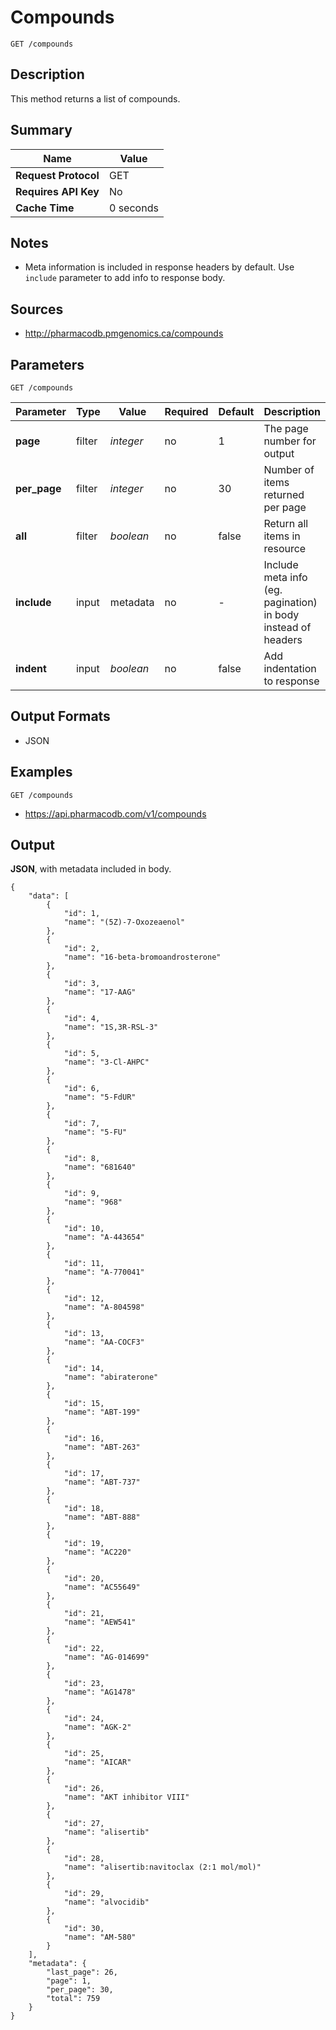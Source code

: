 # Compounds

```
GET /compounds
```

## Description

This method returns a list of compounds.

## Summary

| Name | Value |
| --- | --- |
| **Request Protocol** | GET |
| **Requires API Key** | No |
| **Cache Time** | 0 seconds |

## Notes

- Meta information is included in response headers by default. Use `include` parameter to add info to response body.

## Sources

- http://pharmacodb.pmgenomics.ca/compounds

## Parameters

```
GET /compounds
```

| Parameter | Type | Value | Required | Default | Description |
| --- | --- | --- | --- | --- | --- |
| **page** | filter | *integer* | no | 1 | The page number for output |
| **per_page** | filter | *integer* | no | 30 | Number of items returned per page |
| **all** | filter | *boolean* | no | false | Return all items in resource |
| **include** | input | metadata | no | - | Include meta info (eg. pagination) in body instead of headers |
| **indent** | input | *boolean* | no | false | Add indentation to response |

## Output Formats

- JSON

## Examples

```
GET /compounds
```

- https://api.pharmacodb.com/v1/compounds

## Output

**JSON**, with metadata included in body.

```
{
    "data": [
        {
            "id": 1,
            "name": "(5Z)-7-Oxozeaenol"
        },
        {
            "id": 2,
            "name": "16-beta-bromoandrosterone"
        },
        {
            "id": 3,
            "name": "17-AAG"
        },
        {
            "id": 4,
            "name": "1S,3R-RSL-3"
        },
        {
            "id": 5,
            "name": "3-Cl-AHPC"
        },
        {
            "id": 6,
            "name": "5-FdUR"
        },
        {
            "id": 7,
            "name": "5-FU"
        },
        {
            "id": 8,
            "name": "681640"
        },
        {
            "id": 9,
            "name": "968"
        },
        {
            "id": 10,
            "name": "A-443654"
        },
        {
            "id": 11,
            "name": "A-770041"
        },
        {
            "id": 12,
            "name": "A-804598"
        },
        {
            "id": 13,
            "name": "AA-COCF3"
        },
        {
            "id": 14,
            "name": "abiraterone"
        },
        {
            "id": 15,
            "name": "ABT-199"
        },
        {
            "id": 16,
            "name": "ABT-263"
        },
        {
            "id": 17,
            "name": "ABT-737"
        },
        {
            "id": 18,
            "name": "ABT-888"
        },
        {
            "id": 19,
            "name": "AC220"
        },
        {
            "id": 20,
            "name": "AC55649"
        },
        {
            "id": 21,
            "name": "AEW541"
        },
        {
            "id": 22,
            "name": "AG-014699"
        },
        {
            "id": 23,
            "name": "AG1478"
        },
        {
            "id": 24,
            "name": "AGK-2"
        },
        {
            "id": 25,
            "name": "AICAR"
        },
        {
            "id": 26,
            "name": "AKT inhibitor VIII"
        },
        {
            "id": 27,
            "name": "alisertib"
        },
        {
            "id": 28,
            "name": "alisertib:navitoclax (2:1 mol/mol)"
        },
        {
            "id": 29,
            "name": "alvocidib"
        },
        {
            "id": 30,
            "name": "AM-580"
        }
    ],
    "metadata": {
        "last_page": 26,
        "page": 1,
        "per_page": 30,
        "total": 759
    }
}
```

